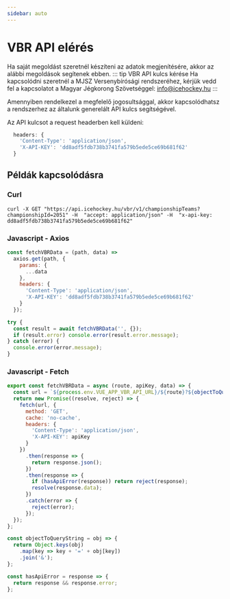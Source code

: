 ```yaml
---
sidebar: auto
---
```


# VBR API elérés
Ha saját megoldást szeretnél készíteni az adatok megjenítésére, akkor az alábbi megoldások segítenek ebben.
::: tip VBR API kulcs kérése
Ha kapcsolódni szeretnél a MJSZ Versenybírósági rendszeréhez, kérjük vedd fel a kapcsolatot a Magyar Jégkorong Szövetséggel: [info@icehockey.hu](mailto:info@icehockey.hu)
:::

Amennyiben rendelkezel a megfelelő jogosultsággal, akkor kapcsolódhatsz a rendszerhez az általunk generelált API kulcs segítségével.

Az API kulcsot a request headerben kell küldeni:
``` js
  headers: {
    'Content-Type': 'application/json',
    'X-API-KEY': 'dd8adf5fdb738b3741fa579b5ede5ce69b681f62'
  }
```

## Példák kapcsolódásra

### Curl
```
curl -X GET "https://api.icehockey.hu/vbr/v1/championshipTeams?championshipId=2051" -H  "accept: application/json" -H  "x-api-key: dd8adf5fdb738b3741fa579b5ede5ce69b681f62"
```
### Javascript - Axios
``` js
const fetchVBRData = (path, data) =>
  axios.get(path, {
    params: {
      ...data
    },
    headers: {
      'Content-Type': 'application/json',
      'X-API-KEY': 'dd8adf5fdb738b3741fa579b5ede5ce69b681f62'
    }
  });

try {
  const result = await fetchVBRData('', {});
  if (result.error) console.error(result.error.message);
} catch (error) {
  console.error(error.message);
}
```

### Javascript - Fetch
``` js
export const fetchVBRData = async (route, apiKey, data) => {
  const url = `${process.env.VUE_APP_VBR_API_URL}/${route}?${objectToQueryString(data)}`;
  return new Promise((resolve, reject) => {
    fetch(url, {
      method: 'GET',
      cache: 'no-cache',
      headers: {
        'Content-Type': 'application/json',
        'X-API-KEY': apiKey
      }
    })
      .then(response => {
        return response.json();
      })
      .then(response => {
        if (hasApiError(response)) return reject(response);
        resolve(response.data);
      })
      .catch(error => {
        reject(error);
      });
  });
};

const objectToQueryString = obj => {
  return Object.keys(obj)
    .map(key => key + '=' + obj[key])
    .join('&');
};

const hasApiError = response => {
  return response && response.error;
};

```
